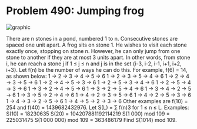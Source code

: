 # Problem 490: Jumping frog

![graphic](img490.gif)

There are n stones in a pond, numbered 1 to n. Consecutive stones are
spaced one unit apart. A frog sits on stone 1. He wishes to visit each
stone exactly once, stopping on stone n. However, he can only jump from
one stone to another if they are at most 3 units apart. In other words,
from stone i, he can reach a stone j if 1 ≤ j ≤ n and j is in the set
{i-3, i-2, i-1, i+1, i+2, i+3}. Let f(n) be the number of ways he can do
this. For example, f(6) = 14, as shown below: 1 → 2 → 3 → 4 → 5 → 6 1 →
2 → 3 → 5 → 4 → 6 1 → 2 → 4 → 3 → 5 → 6 1 → 2 → 4 → 5 → 3 → 6 1 → 2 → 5
→ 3 → 4 → 6 1 → 2 → 5 → 4 → 3 → 6 1 → 3 → 2 → 4 → 5 → 6 1 → 3 → 2 → 5 →
4 → 6 1 → 3 → 4 → 2 → 5 → 6 1 → 3 → 5 → 2 → 4 → 6 1 → 4 → 2 → 3 → 5 → 6
1 → 4 → 2 → 5 → 3 → 6 1 → 4 → 3 → 2 → 5 → 6 1 → 4 → 5 → 2 → 3 → 6 Other
examples are f(10) = 254 and f(40) = 1439682432976. Let S(L) = ∑ f(n)3
for 1 ≤ n ≤ L. Examples: S(10) = 18230635 S(20) = 104207881192114219 S(1
000) mod 109 = 225031475 S(1 000 000) mod 109 = 363486179 Find S(1014)
mod 109.